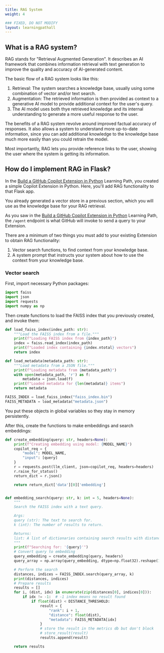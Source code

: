 ```yaml
---
title: RAG System
weight: 4

### FIXED, DO NOT MODIFY
layout: learningpathall
---
```


## What is a RAG system?

RAG stands for "Retrieval Augmented Generation". It describes an AI framework that combines information retrieval with text generation to improve the quality and accuracy of AI-generated content.

The basic flow of a RAG system looks like this:

1. Retrieval: The system searches a knowledge base, usually using some combination of vector and/or text search.
2. Augmentation: The retrieved information is then provided as context to a generative AI model to provide additional context for the user's query.
3. The AI model uses both thye retrieved knowledge and its internal understanding to generate a more useful response to the user.

The benefits of a RAG system revolve around improved factual accuracy of responses. It also allows a system to understand more up-to-date information, since you can add additional knowledge to the knowledge base much more easily than you could retrain the model.

Most importantly, RAG lets you provide reference links to the user, showing the user where the system is getting its information.

## How do I implement RAG in Flask?

In the [Build a GitHub Copilot Extension in Python](learning-paths/servers-and-cloud-computing/gh-copilot-simple/) Learning Path, you created a simple Copilot Extension in Python. Here, you'll add RAG functionality to that Flask app.

You already generated a vector store in a previous section, which you will use as the knowledge base for your RAG retrieval.

As you saw in the [Build a GitHub Copilot Extension in Python](learning-paths/servers-and-cloud-computing/gh-copilot-simple/) Learning Path, the `/agent` endpoint is what GitHub will invoke to send a query to your Extension.

There are a minimum of two things you must add to your existing Extension to obtain RAG functionality:

1. Vector search functions, to find context from your knowledge base.
2. A system prompt that instructs your system about how to use the context from your knowledge base.

### Vector search

First, import necessary Python packages:

```Python
import faiss
import json
import requests
import numpy as np
```

Then create functions to load the FAISS index that you previously created, and invoke them:

```Python
def load_faiss_index(index_path: str):
    """Load the FAISS index from a file."""
    print(f"Loading FAISS index from {index_path}")
    index = faiss.read_index(index_path)
    print(f"Loaded index containing {index.ntotal} vectors")
    return index

def load_metadata(metadata_path: str):
    """Load metadata from a JSON file."""
    print(f"Loading metadata from {metadata_path}")
    with open(metadata_path, 'r') as f:
        metadata = json.load(f)
    print(f"Loaded metadata for {len(metadata)} items")
    return metadata

FAISS_INDEX = load_faiss_index("faiss_index.bin")
FAISS_METADATA = load_metadata("metadata.json")
```

You put these objects in global variables so they stay in memory persistently.

After this, create the functions to make embeddings and search embeddings:

```Python
def create_embedding(query: str, headers=None):
    print(f"Creating embedding using model: {MODEL_NAME}")
    copilot_req = {
        "model": MODEL_NAME,
        "input": [query]
    }
    r = requests.post(llm_client, json=copilot_req, headers=headers)
    r.raise_for_status()
    return_dict = r.json()

    return return_dict['data'][0]['embedding']


def embedding_search(query: str, k: int = 5, headers=None):
    """
    Search the FAISS index with a text query.

    Args:
    query (str): The text to search for.
    k (int): The number of results to return.

    Returns:
    list: A list of dictionaries containing search results with distances and metadata.
    """
    print(f"Searching for: '{query}'")
    # Convert query to embedding
    query_embedding = create_embedding(query, headers)
    query_array = np.array(query_embedding, dtype=np.float32).reshape(1, -1)

    # Perform the search
    distances, indices = FAISS_INDEX.search(query_array, k)
    print(distances, indices)
    # Prepare results
    results = []
    for i, (dist, idx) in enumerate(zip(distances[0], indices[0])):
        if idx != -1:  # -1 index means no result found
            if float(dist) < DISTANCE_THRESHOLD:
                result = {
                    "rank": i + 1,
                    "distance": float(dist),
                    "metadata": FAISS_METADATA[idx]
                }
                # store the result in the metrics db but don't block
                # store_result(result)
                results.append(result)

    return results
```